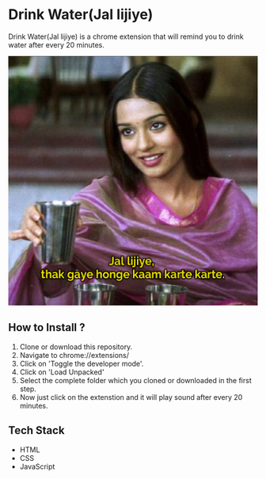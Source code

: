 # Drink Water(Jal lijiye)

Drink Water(Jal lijiye) is a chrome extension that will remind you to drink water after every 20 minutes.

![Demo Photo](./banner.jpg)


## How to Install ?
1. Clone or download this repository.
2. Navigate to chrome://extensions/
3. Click on 'Toggle the developer mode'.
4. Click on 'Load Unpacked'
5. Select the complete folder which you cloned or downloaded in the first step.
6. Now just click on the extenstion and it will play sound after every 20 minutes.

## Tech Stack
- HTML
- CSS
- JavaScript
